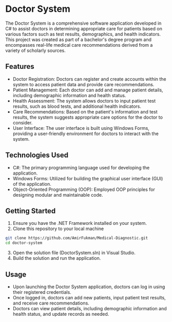 # Doctor System

The Doctor System is a comprehensive software application developed in C# to assist doctors in determining appropriate care for patients based on various factors such as test results, demographics, and health indicators. This project was created as part of a bachelor's degree program and encompasses real-life medical care recommendations derived from a variety of scholarly sources.

## Features

* Doctor Registration: Doctors can register and create accounts within the system to access patient data and provide care recommendations.
* Patient Management: Each doctor can add and manage patient details, including demographic information and health status.
* Health Assessment: The system allows doctors to input patient test results, such as blood tests, and additional health indicators.
* Care Recommendations: Based on the patient's information and test results, the system suggests appropriate care options for the doctor to consider.
* User Interface: The user interface is built using Windows Forms, providing a user-friendly environment for doctors to interact with the system.

## Technologies Used
* C#: The primary programming language used for developing the application.
* Windows Forms: Utilized for building the graphical user interface (GUI) of the application.
* Object-Oriented Programming (OOP): Employed OOP principles for designing modular and maintainable code.

## Getting Started
1. Ensure you have the .NET Framework installed on your system.
2. Clone this repository to your local machine

```bash
git clone https://github.com/AmirFukman/Medical-Diagnostic.git
cd doctor-system
```
3. Open the solution file (DoctorSystem.sln) in Visual Studio.
4. Build the solution and run the application.

## Usage
* Upon launching the Doctor System application, doctors can log in using their registered credentials.
* Once logged in, doctors can add new patients, input patient test results, and receive care recommendations.
* Doctors can view patient details, including demographic information and health status, and update records as needed.

